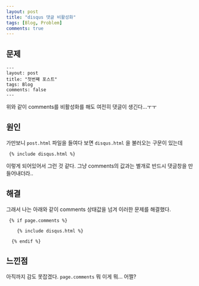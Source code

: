 ```yaml
---
layout: post
title: "disqus 댓글 비활성화"
tags: [Blog, Problem]
comments: true
---
```


## 문제
```
---
layout: post
title: "첫번째 포스트"
tags: Blog
comments: false
---
```
위와 같이 comments를 비활성화를 해도 여전히 댓글이 생긴다...ㅜㅜ   


## 원인
가만보니 `post.html` 파일을 들여다 보면 `disqus.html` 을 불러오는 구문이 있는데
```
 {% include disqus.html %}
```
이렇게 되어있어서 그런 것 같다. 그냥 comments의 값과는 별개로 반드시 댓글창을 만들어내더라..   


## 해결
그래서 나는 아래와 같이 comments 상태값을 넘겨 이러한 문제를 해결했다.
```
 {% if page.comments %}
  
    {% include disqus.html %}
  
  {% endif %}
```

## 느낀점
아직까지 감도 못잡겠다. `page.comments` 뭐 이게 뭐... 어쩔?